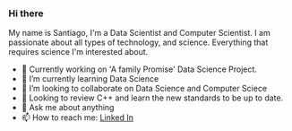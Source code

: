 ### Hi there 
  My name is Santiago, I'm a Data Scientist and Computer Scientist. I am passionate about all types of technology, and science. 
  Everything that requires science I'm interested about. 
<!--
**sberniz/sberniz** is a ✨ _special_ ✨ repository because its `README.md` (this file) appears on your GitHub profile.-->


- 🔭 Currently working on 'A family Promise' Data Science Project. 
- 🌱 I’m currently learning Data Science
- 👯 I’m looking to collaborate on Data Science and Computer Sciece 
- 🤔 Looking to review C++ and learn the new standards to be up to date. 
- 💬 Ask me about anything
- 📫 How to reach me: [Linked In](https://www.linkedin.com/in/santiago-berniz/)
